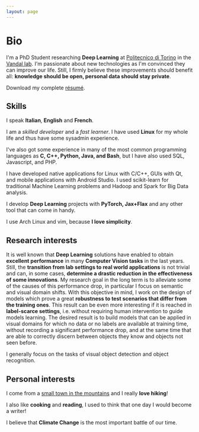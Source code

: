 ```yaml
---
layout: page
---
```

# Bio 

I'm a PhD Student researching **Deep Learning** at [Politecnico di Torino](www.polito.it) in the
[Vandal lab](http://vandal.polito.it/). I'm passionate about new
technologies as I'm convinced they can improve our life. Still, I firmly believe these improvements
should benefit all: **knowledge should be open, personal data should stay private**. 

Download my complete [résumé](/assets/resume.pdf).

## Skills 

I speak **Italian**, **English** and **French**.

I am a *skilled developer* and a *fast learner*. I have used **Linux** for my whole life and thus have
some sysadmin experience. 

I've also got some experience in many of the most common programming languages as **C, C++, Python, Java,
and Bash**, but I have also used SQL, Javascript, and  PHP. 

I have developed native applications for Linux with C/C++, GUIs with Qt, and mobile applications
with Android Studio. I used scikit-learn for traditional Machine Learning problems and Hadoop and
Spark for Big Data analysis.

I develop **Deep Learning** projects with **PyTorch, Jax+Flax** and any other tool that can come in handy. 

I use Arch Linux and vim, because **I love simplicity**. 

## Research interests 

It is well known that **Deep Learning** solutions have enabled to obtain **excellent performance** in many
**Computer Vision tasks** in the last years. Still, the **transition from lab settings to real world
applications** is not trivial and can, in some cases, **determine a drastic reduction in the
effectiveness of some innovations**. 
My research goal in the long term is to alleviate some of the causes of this performance drop, 
in particular I focus on semantic and visual domain shifts.
With this objective in mind, I work on the design of models which prove a great **robustness to test
scenarios that differ from the training ones**. This result can be even more interesting if it is
reached in **label-scarce settings**, i.e. without requiring human intervention to guide models learning. 
The desired result is to build models that can be applied in visual domains for which no data or no labels are available
at training time, without recording a significant performance drop, and at the same time that are
able to correctly discern between objects they know and objects not seen before. 

I generally focus on the tasks of visual object detection and object recognition.

## Personal interests 

I come from a [small town in the mountains](https://en.wikipedia.org/wiki/Aosta) and I really **love
hiking**!

I also like **cooking** and **reading**, I used to think that one day I would become a writer!

I believe that **Climate Change** is the most important battle of our time.
